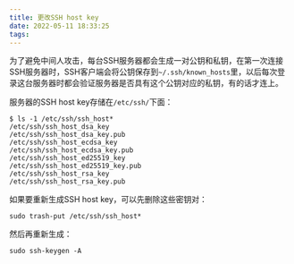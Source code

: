 ```yaml
---
title: 更改SSH host key
date: 2022-05-11 18:33:25
tags:
---
```


为了避免中间人攻击，每台SSH服务器都会生成一对公钥和私钥，在第一次连接SSH服务器时，SSH客户端会将公钥保存到`~/.ssh/known_hosts`里，以后每次登录这台服务器时都会验证服务器是否具有这个公钥对应的私钥，有的话才连上。

服务器的SSH host key存储在`/etc/ssh/`下面：

```shell
$ ls -1 /etc/ssh/ssh_host*
/etc/ssh/ssh_host_dsa_key
/etc/ssh/ssh_host_dsa_key.pub
/etc/ssh/ssh_host_ecdsa_key
/etc/ssh/ssh_host_ecdsa_key.pub
/etc/ssh/ssh_host_ed25519_key
/etc/ssh/ssh_host_ed25519_key.pub
/etc/ssh/ssh_host_rsa_key
/etc/ssh/ssh_host_rsa_key.pub
```

如果要重新生成SSH host key，可以先删除这些密钥对：

```shell
sudo trash-put /etc/ssh/ssh_host*
```

然后再重新生成：

```shell
sudo ssh-keygen -A
```
